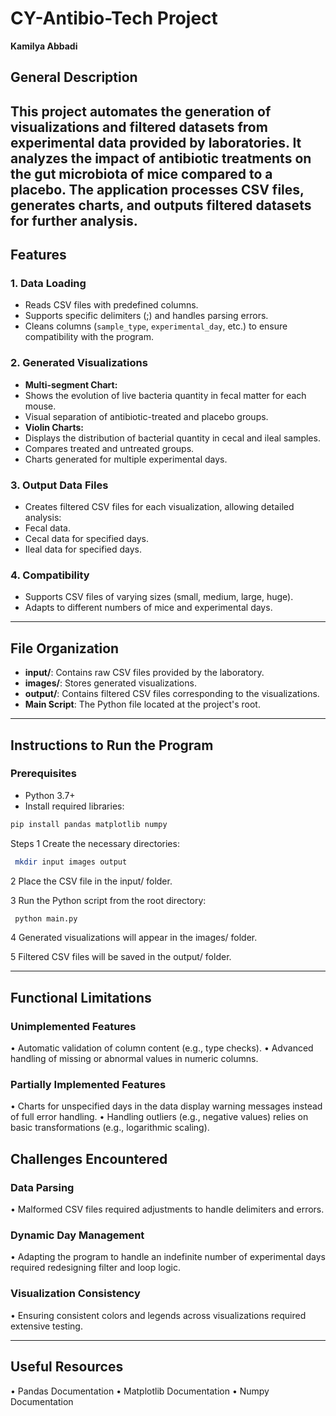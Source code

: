 # CY-Antibio-Tech Project  
**Kamilya Abbadi**  
## General Description  
This project automates the generation of visualizations and filtered datasets from experimental data provided by laboratories. It analyzes the impact of antibiotic treatments on the gut microbiota of mice compared to a placebo. The application processes CSV files, generates charts, and outputs filtered datasets for further analysis.  
---
## Features  
### 1. **Data Loading**  
- Reads CSV files with predefined columns.  
- Supports specific delimiters (;) and handles parsing errors.  
- Cleans columns (`sample_type`, `experimental_day`, etc.) to ensure compatibility with the program.  
### 2. **Generated Visualizations**  
- **Multi-segment Chart:**  
 - Shows the evolution of live bacteria quantity in fecal matter for each mouse.  
 - Visual separation of antibiotic-treated and placebo groups.  
- **Violin Charts:**  
 - Displays the distribution of bacterial quantity in cecal and ileal samples.  
 - Compares treated and untreated groups.  
 - Charts generated for multiple experimental days.  
### 3. **Output Data Files**  
- Creates filtered CSV files for each visualization, allowing detailed analysis:  
 - Fecal data.  
 - Cecal data for specified days.  
 - Ileal data for specified days.  
### 4. **Compatibility**  
- Supports CSV files of varying sizes (small, medium, large, huge).  
- Adapts to different numbers of mice and experimental days.  
---
## File Organization  
- **input/**: Contains raw CSV files provided by the laboratory.  
- **images/**: Stores generated visualizations.  
- **output/**: Contains filtered CSV files corresponding to the visualizations.  
- **Main Script**: The Python file located at the project's root.  
---
## Instructions to Run the Program  
### Prerequisites  
- Python 3.7+  
- Install required libraries:  
 ```bash
 pip install pandas matplotlib numpy
 ```
Steps
1 Create the necessary directories:
```bash
 mkdir input images output
 ```
2 Place the CSV file in the input/ folder.

3 Run the Python script from the root directory:
```bash
 python main.py
 ```
4 Generated visualizations will appear in the images/ folder.

5 Filtered CSV files will be saved in the output/ folder.

---
## Functional Limitations  
### Unimplemented Features
• Automatic validation of column content (e.g., type checks).
• Advanced handling of missing or abnormal values in numeric columns.
### Partially Implemented Features
• Charts for unspecified days in the data display warning messages instead of full error handling.
• Handling outliers (e.g., negative values) relies on basic transformations (e.g., logarithmic scaling).

## Challenges Encountered
### Data Parsing
• Malformed CSV files required adjustments to handle delimiters and errors.
### Dynamic Day Management
• Adapting the program to handle an indefinite number of experimental days required redesigning filter and loop logic.
### Visualization Consistency
• Ensuring consistent colors and legends across visualizations required extensive testing.

---
## Useful Resources
• Pandas Documentation
• Matplotlib Documentation
• Numpy Documentation
